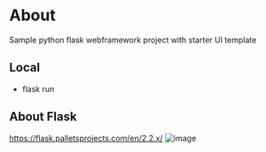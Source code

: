 # About
Sample python flask webframework project with starter UI template

## Local
- flask run

## About Flask
https://flask.palletsprojects.com/en/2.2.x/
![image](https://user-images.githubusercontent.com/67367858/227780854-dd6797d4-0392-4fcd-8ad2-187be0d785d2.png)
